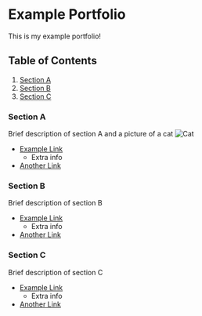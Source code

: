 # Example Portfolio

This is my example portfolio!

## Table of Contents
1. [Section A](#section-a)
2. [Section B](#section-b)
3. [Section C](#section-c)

### Section A
Brief description of section A and a picture of a cat
![Cat](https://img.freepik.com/free-photo/little-grey-kitten-with-blue-eyes-lies-grey-couch_8353-7261.jpg?w=996&t=st=1657775812~exp=1657776412~hmac=4e28a7167e991c6e180f313ff4aa4afdbd3b3fccd43b9c55e3fc28d2a83de049)

- [Example Link](google.com)
  - Extra info
- [Another Link](yahoo.com)

### Section B 
Brief description of section B
- [Example Link](google.com)
  - Extra info
- [Another Link](yahoo.com)

### Section C
Brief description of section C
- [Example Link](google.com)
  - Extra info
- [Another Link](yahoo.com)
